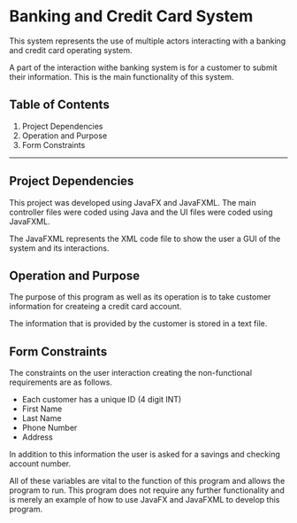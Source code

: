 # Banking and Credit Card System 

This system represents the use of multiple actors interacting with a banking and credit card operating system.

A part of the interaction withe banking system is for a customer to submit their information. This is the main
functionality of this system.

## Table of Contents

1. Project Dependencies
2. Operation and Purpose
3. Form Constraints

---

## Project Dependencies

This project was developed using JavaFX and JavaFXML. The main controller files were coded using Java and the UI files
were coded using JavaFXML. 

The JavaFXML represents the XML code file to show the user a GUI of the system and its interactions.

## Operation and Purpose

The purpose of this program as well as its operation is to take customer information for createing a credit card
account.

The information that is provided by the customer is stored in a text file.

## Form Constraints

The constraints on the user interaction creating the non-functional requirements are as follows.

- Each customer has a unique ID (4 digit INT)
- First Name
- Last Name
- Phone Number
- Address

In addition to this information the user is asked for a savings and checking account number.

All of these variables are vital to the function of this program and allows the program to run. This program does not
require any further functionality and is merely an example of how to use JavaFX and JavaFXML to develop this program.
